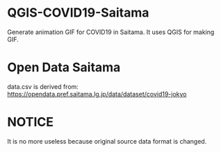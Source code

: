 # QGIS-COVID19-Saitama

Generate animation GIF for COVID19 in Saitama.
It uses QGIS for making GIF.

# Open Data Saitama

data.csv is derived from:
https://opendata.pref.saitama.lg.jp/data/dataset/covid19-jokyo

# NOTICE

It is no more useless because original source data format is changed.

